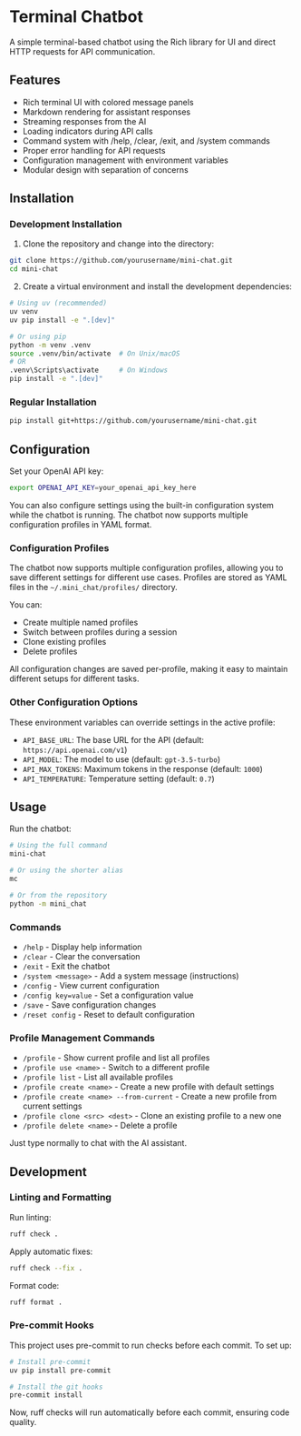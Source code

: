 # Terminal Chatbot

A simple terminal-based chatbot using the Rich library for UI and direct HTTP requests for API communication.

## Features

- Rich terminal UI with colored message panels
- Markdown rendering for assistant responses
- Streaming responses from the AI
- Loading indicators during API calls
- Command system with /help, /clear, /exit, and /system commands
- Proper error handling for API requests
- Configuration management with environment variables
- Modular design with separation of concerns

## Installation

### Development Installation

1. Clone the repository and change into the directory:

```bash
git clone https://github.com/yourusername/mini-chat.git
cd mini-chat
```

2. Create a virtual environment and install the development dependencies:

```bash
# Using uv (recommended)
uv venv
uv pip install -e ".[dev]"

# Or using pip
python -m venv .venv
source .venv/bin/activate  # On Unix/macOS
# OR
.venv\Scripts\activate     # On Windows
pip install -e ".[dev]"
```

### Regular Installation

```bash
pip install git+https://github.com/yourusername/mini-chat.git
```

## Configuration

Set your OpenAI API key:

```bash
export OPENAI_API_KEY=your_openai_api_key_here
```

You can also configure settings using the built-in configuration system while the chatbot is running. The chatbot now supports multiple configuration profiles in YAML format.

### Configuration Profiles

The chatbot now supports multiple configuration profiles, allowing you to save different settings for different use cases. Profiles are stored as YAML files in the `~/.mini_chat/profiles/` directory.

You can:
- Create multiple named profiles
- Switch between profiles during a session
- Clone existing profiles
- Delete profiles

All configuration changes are saved per-profile, making it easy to maintain different setups for different tasks.

### Other Configuration Options

These environment variables can override settings in the active profile:
- `API_BASE_URL`: The base URL for the API (default: `https://api.openai.com/v1`)
- `API_MODEL`: The model to use (default: `gpt-3.5-turbo`)
- `API_MAX_TOKENS`: Maximum tokens in the response (default: `1000`)
- `API_TEMPERATURE`: Temperature setting (default: `0.7`)

## Usage

Run the chatbot:

```bash
# Using the full command
mini-chat

# Or using the shorter alias
mc

# Or from the repository
python -m mini_chat
```

### Commands

- `/help` - Display help information
- `/clear` - Clear the conversation
- `/exit` - Exit the chatbot
- `/system <message>` - Add a system message (instructions)
- `/config` - View current configuration
- `/config key=value` - Set a configuration value
- `/save` - Save configuration changes
- `/reset config` - Reset to default configuration

### Profile Management Commands

- `/profile` - Show current profile and list all profiles
- `/profile use <name>` - Switch to a different profile
- `/profile list` - List all available profiles
- `/profile create <name>` - Create a new profile with default settings
- `/profile create <name> --from-current` - Create a new profile from current settings
- `/profile clone <src> <dest>` - Clone an existing profile to a new one
- `/profile delete <name>` - Delete a profile

Just type normally to chat with the AI assistant.

## Development

### Linting and Formatting

Run linting:

```bash
ruff check .
```

Apply automatic fixes:

```bash
ruff check --fix .
```

Format code:

```bash
ruff format .
```

### Pre-commit Hooks

This project uses pre-commit to run checks before each commit. To set up:

```bash
# Install pre-commit
uv pip install pre-commit

# Install the git hooks
pre-commit install
```

Now, ruff checks will run automatically before each commit, ensuring code quality.
